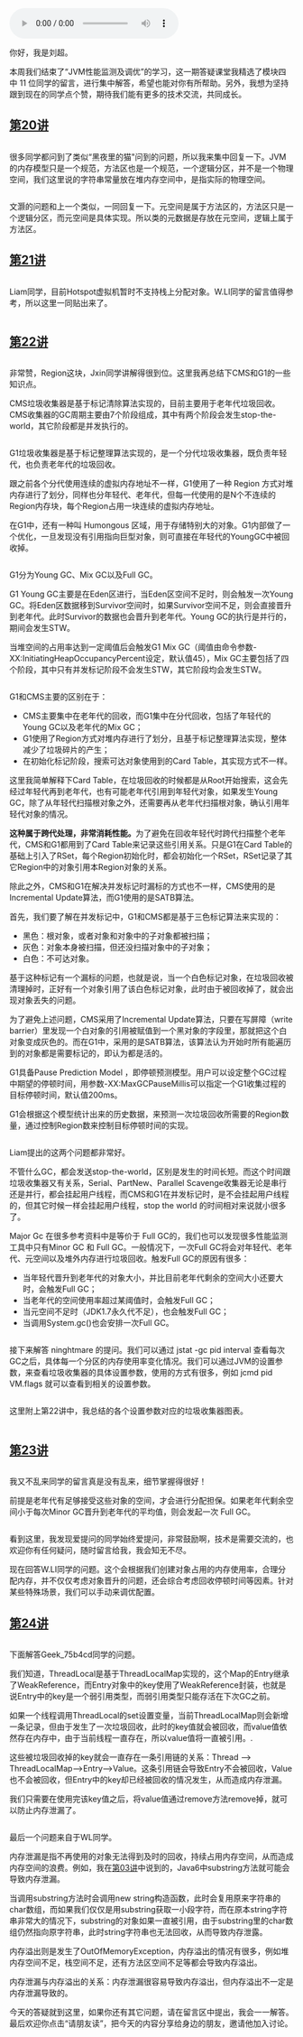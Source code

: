 <audio title="26 _ 答疑课堂：模块四热点问题解答" src="https://static001.geekbang.org/resource/audio/0c/80/0cfb0354c0f56d7debb1b06a39fa2080.mp3" controls="controls"></audio> 
<p>你好，我是刘超。</p><p>本周我们结束了“JVM性能监测及调优”的学习，这一期答疑课堂我精选了模块四中 11 位同学的留言，进行集中解答，希望也能对你有所帮助。另外，我想为坚持跟到现在的同学点个赞，期待我们能有更多的技术交流，共同成长。</p><h2><a href="https://time.geekbang.org/column/article/106203">第20讲</a></h2><p><img src="https://static001.geekbang.org/resource/image/31/3a/31a205290c3b2391f115ee77f511a43a.jpeg" alt=""></p><p>很多同学都问到了类似“黑夜里的猫"问到的问题，所以我来集中回复一下。JVM的内存模型只是一个规范，方法区也是一个规范，一个逻辑分区，并不是一个物理空间，我们这里说的字符串常量放在堆内存空间中，是指实际的物理空间。</p><p><img src="https://static001.geekbang.org/resource/image/2a/01/2ac5ee0c9a6fe67ce8f896be75d05f01.jpeg" alt=""></p><p>文灏的问题和上一个类似，一同回复一下。元空间是属于方法区的，方法区只是一个逻辑分区，而元空间是具体实现。所以类的元数据是存放在元空间，逻辑上属于方法区。</p><h2><a href="https://time.geekbang.org/column/article/106953">第21讲</a></h2><p><img src="https://static001.geekbang.org/resource/image/f2/76/f2fa07e388f5a3dbe84bb12bfea5ee76.jpeg" alt=""></p><p>Liam同学，目前Hotspot虚拟机暂时不支持栈上分配对象。W.LI同学的留言值得参考，所以这里一同贴出来了。</p><p><img src="https://static001.geekbang.org/resource/image/20/f2/20e59cb2df51bd171d41c81e074821f2.jpeg" alt=""></p><h2><a href="https://time.geekbang.org/column/article/107396">第22讲</a></h2><p><img src="https://static001.geekbang.org/resource/image/09/25/09ada15236e8ceeef2558d6ab7505425.jpeg" alt=""></p><p>非常赞，Region这块，Jxin同学讲解得很到位。这里我再总结下CMS和G1的一些知识点。</p><p>CMS垃圾收集器是基于标记清除算法实现的，目前主要用于老年代垃圾回收。CMS收集器的GC周期主要由7个阶段组成，其中有两个阶段会发生stop-the-world，其它阶段都是并发执行的。</p><!-- [[[read_end]]] --><p><img src="https://static001.geekbang.org/resource/image/50/aa/500c2f0e112ced378fd49a09c61c5caa.jpg" alt=""></p><p>G1垃圾收集器是基于标记整理算法实现的，是一个分代垃圾收集器，既负责年轻代，也负责老年代的垃圾回收。</p><p>跟之前各个分代使用连续的虚拟内存地址不一样，G1使用了一种  Region  方式对堆内存进行了划分，同样也分年轻代、老年代，但每一代使用的是N个不连续的Region内存块，每个Region占用一块连续的虚拟内存地址。</p><p>在G1中，还有一种叫 Humongous  区域，用于存储特别大的对象。G1内部做了一个优化，一旦发现没有引用指向巨型对象，则可直接在年轻代的YoungGC中被回收掉。</p><p><img src="https://static001.geekbang.org/resource/image/f8/be/f832278afd5cdb94decd1f6826056dbe.jpg" alt=""></p><p>G1分为Young GC、Mix GC以及Full GC。</p><p>G1 Young GC主要是在Eden区进行，当Eden区空间不足时，则会触发一次Young GC。将Eden区数据移到Survivor空间时，如果Survivor空间不足，则会直接晋升到老年代。此时Survivor的数据也会晋升到老年代。Young GC的执行是并行的，期间会发生STW。</p><p>当堆空间的占用率达到一定阈值后会触发G1 Mix GC（阈值由命令参数-XX:InitiatingHeapOccupancyPercent设定，默认值45），Mix GC主要包括了四个阶段，其中只有并发标记阶段不会发生STW，其它阶段均会发生STW。</p><p><img src="https://static001.geekbang.org/resource/image/b8/2f/b8090ff2c7ddf54fb5f6e3c19a36d32f.jpg" alt=""></p><p>G1和CMS主要的区别在于：</p><ul>
<li>CMS主要集中在老年代的回收，而G1集中在分代回收，包括了年轻代的Young GC以及老年代的Mix GC；</li>
<li>G1使用了Region方式对堆内存进行了划分，且基于标记整理算法实现，整体减少了垃圾碎片的产生；</li>
<li>在初始化标记阶段，搜索可达对象使用到的Card Table，其实现方式不一样。</li>
</ul><p>这里我简单解释下Card Table，在垃圾回收的时候都是从Root开始搜索，这会先经过年轻代再到老年代，也有可能老年代引用到年轻代对象，如果发生Young GC，除了从年轻代扫描根对象之外，还需要再从老年代扫描根对象，确认引用年轻代对象的情况。</p><p><strong>这种属于跨代处理，非常消耗性能。</strong>为了避免在回收年轻代时跨代扫描整个老年代，CMS和G1都用到了Card Table来记录这些引用关系。只是G1在Card Table的基础上引入了RSet，每个Region初始化时，都会初始化一个RSet，RSet记录了其它Region中的对象引用本Region对象的关系。</p><p>除此之外，CMS和G1在解决并发标记时漏标的方式也不一样，CMS使用的是Incremental Update算法，而G1使用的是SATB算法。</p><p>首先，我们要了解在并发标记中，G1和CMS都是基于三色标记算法来实现的：</p><ul>
<li>黑色：根对象，或者对象和对象中的子对象都被扫描；</li>
<li>灰色：对象本身被扫描，但还没扫描对象中的子对象；</li>
<li>白色：不可达对象。</li>
</ul><p>基于这种标记有一个漏标的问题，也就是说，当一个白色标记对象，在垃圾回收被清理掉时，正好有一个对象引用了该白色标记对象，此时由于被回收掉了，就会出现对象丢失的问题。</p><p>为了避免上述问题，CMS采用了Incremental Update算法，只要在写屏障（write barrier）里发现一个白对象的引用被赋值到一个黑对象的字段里，那就把这个白对象变成灰色的。而在G1中，采用的是SATB算法，该算法认为开始时所有能遍历到的对象都是需要标记的，即认为都是活的。</p><p>G1具备Pause Prediction Model ，即停顿预测模型。用户可以设定整个GC过程中期望的停顿时间，用参数-XX:MaxGCPauseMillis可以指定一个G1收集过程的目标停顿时间，默认值200ms。</p><p>G1会根据这个模型统计出来的历史数据，来预测一次垃圾回收所需要的Region数量，通过控制Region数来控制目标停顿时间的实现。</p><p><img src="https://static001.geekbang.org/resource/image/91/b4/915e9793981a278112087f0c880b96b4.jpeg" alt=""></p><p>Liam提出的这两个问题都非常好。</p><p>不管什么GC，都会发送stop-the-world，区别是发生的时间长短。而这个时间跟垃圾收集器又有关系，Serial、PartNew、Parallel Scavenge收集器无论是串行还是并行，都会挂起用户线程，而CMS和G1在并发标记时，是不会挂起用户线程的，但其它时候一样会挂起用户线程，stop the world 的时间相对来说就小很多了。</p><p>Major Gc 在很多参考资料中是等价于 Full GC的，我们也可以发现很多性能监测工具中只有Minor GC 和 Full GC。一般情况下，一次Full GC将会对年轻代、老年代、元空间以及堆外内存进行垃圾回收。触发Full GC的原因有很多：</p><ul>
<li>当年轻代晋升到老年代的对象大小，并比目前老年代剩余的空间大小还要大时，会触发Full GC；</li>
<li>当老年代的空间使用率超过某阈值时，会触发Full GC；</li>
<li>当元空间不足时（JDK1.7永久代不足），也会触发Full GC；</li>
<li>当调用System.gc()也会安排一次Full GC。</li>
</ul><p><img src="https://static001.geekbang.org/resource/image/a8/24/a8a506a512922609669b4073d0dbc224.jpeg" alt=""></p><p>接下来解答 ninghtmare 的提问。我们可以通过  jstat -gc pid interval  查看每次GC之后，具体每一个分区的内存使用率变化情况。我们可以通过JVM的设置参数，来查看垃圾收集器的具体设置参数，使用的方式有很多，例如  jcmd pid VM.flags 就可以查看到相关的设置参数。</p><p><img src="https://static001.geekbang.org/resource/image/26/2e/26d688a3af534fb00fe3b89d261e5c2e.jpg" alt=""></p><p>这里附上第22讲中，我总结的各个设置参数对应的垃圾收集器图表。</p><p><img src="https://static001.geekbang.org/resource/image/e2/56/e29c9ac3e53ffbc8a5648644a87d6256.jpeg" alt=""></p><h2><a href="https://time.geekbang.org/column/article/108139">第23讲</a></h2><p><img src="https://static001.geekbang.org/resource/image/bb/76/bb92ec845c715f9d36a6ce48a0c7d276.jpeg" alt=""></p><p>我又不乱来同学的留言真是没有乱来，细节掌握得很好！</p><p>前提是老年代有足够接受这些对象的空间，才会进行分配担保。如果老年代剩余空间小于每次Minor GC晋升到老年代的平均值，则会发起一次  Full GC。</p><p><img src="https://static001.geekbang.org/resource/image/28/20/2838514b87e62d69bf51d7a7f12a0c20.jpeg" alt=""></p><p>看到这里，我发现爱提问的同学始终爱提问，非常鼓励啊，技术是需要交流的，也欢迎你有任何疑问，随时留言给我，我会知无不尽。</p><p>现在回答W.LI同学的问题。这个会根据我们创建对象占用的内存使用率，合理分配内存，并不仅仅考虑对象晋升的问题，还会综合考虑回收停顿时间等因素。针对某些特殊场景，我们可以手动来调优配置。</p><h2><a href="https://time.geekbang.org/column/article/108582">第24讲</a></h2><p><img src="https://static001.geekbang.org/resource/image/10/24/1080a8574a1a1ded35b736ccbec40524.jpeg" alt=""></p><p>下面解答Geek_75b4cd同学的问题。</p><p>我们知道，ThreadLocal是基于ThreadLocalMap实现的，这个Map的Entry继承了WeakReference，而Entry对象中的key使用了WeakReference封装，也就是说Entry中的key是一个弱引用类型，而弱引用类型只能存活在下次GC之前。</p><p>如果一个线程调用ThreadLocal的set设置变量，当前ThreadLocalMap则会新增一条记录，但由于发生了一次垃圾回收，此时的key值就会被回收，而value值依然存在内存中，由于当前线程一直存在，所以value值将一直被引用。.</p><p>这些被垃圾回收掉的key就会一直存在一条引用链的关系：Thread --&gt; ThreadLocalMap–&gt;Entry–&gt;Value。这条引用链会导致Entry不会被回收，Value也不会被回收，但Entry中的key却已经被回收的情况发生，从而造成内存泄漏。</p><p>我们只需要在使用完该key值之后，将value值通过remove方法remove掉，就可以防止内存泄漏了。</p><p><img src="https://static001.geekbang.org/resource/image/8d/9a/8da35d95d5b31e3f0a582dbd4d47fd9a.jpeg" alt=""></p><p>最后一个问题来自于WL同学。</p><p>内存泄漏是指不再使用的对象无法得到及时的回收，持续占用内存空间，从而造成内存空间的浪费。例如，我在<a href="https://time.geekbang.org/column/article/97215">第03讲</a>中说到的，Java6中substring方法就可能会导致内存泄漏。</p><p>当调用substring方法时会调用new string构造函数，此时会复用原来字符串的char数组，而如果我们仅仅是用substring获取一小段字符，而在原本string字符串非常大的情况下，substring的对象如果一直被引用，由于substring里的char数组仍然指向原字符串，此时string字符串也无法回收，从而导致内存泄露。</p><p>内存溢出则是发生了OutOfMemoryException，内存溢出的情况有很多，例如堆内存空间不足，栈空间不足，还有方法区空间不足等都会导致内存溢出。</p><p>内存泄漏与内存溢出的关系：内存泄漏很容易导致内存溢出，但内存溢出不一定是内存泄漏导致的。</p><p>今天的答疑就到这里，<span class="orange">如果你还有其它问题，请在留言区中提出，</span>我会一一解答。最后欢迎你点击“请朋友读”，把今天的内容分享给身边的朋友，邀请他加入讨论。</p><p></p>